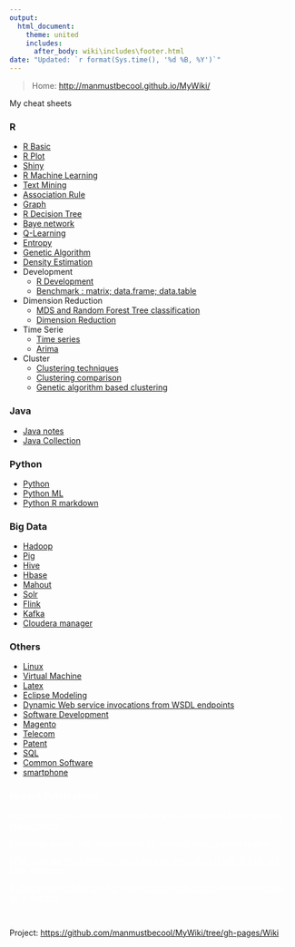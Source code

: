 ```yaml
---
output:
  html_document:
    theme: united
    includes:
      after_body: wiki\includes\footer.html
date: "Updated: `r format(Sys.time(), '%d %B, %Y')`"
---
```


> Home: http://manmustbecool.github.io/MyWiki/

My cheat sheets

### R
 * <a href="Wiki/R/RBasic.html">R Basic</a>
 * <a href="Wiki/R/plot.html">R Plot</a>
 * <a href="Wiki/R/Shiny.html">Shiny</a>
 * <a href="Wiki/R/RMachineLearning.html">R Machine Learning</a>
 * <a href="Wiki/R/textMining.html">Text Mining</a>
 * <a href="Wiki/R/associationRule.html">Association Rule</a>
 * <a href="Wiki/R/graph.html">Graph</a>
 * <a href="Wiki/R/decisionTree.html">R Decision Tree</a>
 * <a href="Wiki/R/baye_network.html">Baye network</a>
 * <a href="Wiki/R/QLearning.html">Q-Learning</a>
 * <a href="Wiki/R/Entropy.html">Entropy</a>
 * <a href="Wiki/R/GeneticAlgorithm.html">Genetic Algorithm</a>
 * <a href="Wiki/R/densityEstimation.html">Density Estimation</a>
 * Development 
    + <a href="Wiki/R/RDevelopment.html">R Development</a>
    + <a href="Wiki/R/benchmarkMrDfDt.html">Benchmark : matrix; data.frame; data.table</a>
 * Dimension Reduction
    + <a href="Wiki/R/randomForestMDS.html">MDS and Random Forest Tree classification</a>
    + <a href="Wiki/R/dimensionReduction.html">Dimension Reduction</a>
 * Time Serie
    + <a href="Wiki/R/timeSeries.html">Time series</a>
    + <a href="Wiki/R/Arima.html">Arima</a>
 * Cluster
    + <a href="Wiki/R/clustering.html">Clustering techniques</a>
    + <a href="Wiki/R/clusteringComparison.html">Clustering comparison</a>
    + <a href="Wiki/R/ga_cluster.html">Genetic algorithm based clustering</a>
    
 
### Java
 * <a href="Wiki/Java/Java.html">Java notes</a>
 * <a href="Wiki/Java/JavaCollection.html">Java Collection</a>
 
### Python
 * <a href="Wiki/Python/python.html">Python</a>
 * <a href="Wiki/Python/pythonML.html">Python ML</a>
 * <a href="Wiki/Python/pythonRdm.html">Python R markdown</a>
  
### Big Data
 * <a href="Wiki/Hadoop.html">Hadoop</a> 
 * <a href="Wiki/Pig.html">Pig</a> 
 * <a href="Wiki/Hive.html">Hive</a> 
 * <a href="Wiki/Hbase.html">Hbase</a>
 * <a href="Wiki/Mahout.html">Mahout</a> 
 * <a href="Wiki/Solr.html">Solr</a>
 * <a href="Wiki/Flink.html">Flink</a> 
 * <a href="Wiki/Kafka.html">Kafka</a> 
 * <a href="Wiki/ClouderaCm.html">Cloudera manager</a> 
 

### Others
 * <a href="Wiki/Linux.html">Linux</a>
 * <a href="Wiki/VirtualMachine.html">Virtual Machine</a>
 * <a href="Wiki/Latex.html">Latex</a>
 * <a href="Wiki/eclipseModeling.html">Eclipse Modeling</a>
 * <a href="Wiki/Java/DI/di.html">Dynamic Web service invocations from WSDL endpoints</a>
 * <a href="Wiki/SoftwareDevelopment.html">Software Development </a>
 * <a href="Wiki/Magento.html">Magento</a>
 * <a href="Wiki/telecom.html">Telecom</a>
 * <a href="Wiki/Patent.html">Patent</a>
 * <a href="Wiki/SQL.html">SQL</a>
 * <a href="Wiki/commonSoftware.html">Common Software</a>
 * <a href="Wiki/smartphone.html">smartphone</a>
 

<style>
div.non * {
 color: white !important;
}
</style>

<div class="non">

### Recent Publications

[A Streaming Data Anomaly Detection Analytic Engine for Mobile Network Management](https://github.com/manmustbecool/MyWiki/blob/gh-pages/papers/A%20Streaming%20Data%20Anomaly%20Detection%20Analytic%20Engine%20for%20Mobile%20Network%20Management.pdf)


[Enterprise search with development for network management system](https://github.com/manmustbecool/MyWiki/blob/gh-pages/papers/Enterprise%20search%20with%20development%20for%20network%20management%20system.pdf)


[RPig: Concise Programming Framework by Integrating R with Pig for Big Data Analytics](papers/Rpig%20Concise%20Programming%20Framework%20by%20Integrating%20R%20with%20Pig%20for%20Big%20Data%20Analytics%20-%20book%20chapter%20final.pdf)


[A distributed architecture for policy-customisable multi-tenant Processes-as-a-Service](https://github.com/manmustbecool/MyWiki/blob/master/papers/A%20distributed%20architecture%20for%20policy-customisable%20multi-tenant%20Processes-as-a-Service.pdf)

...

</div>


Project: <a href="https://github.com/manmustbecool/MyWiki/tree/gh-pages/Wiki">https://github.com/manmustbecool/MyWiki/tree/gh-pages/Wiki</a>



